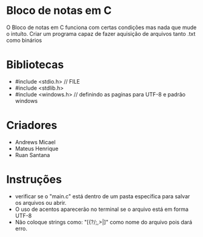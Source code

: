 # Bloco de notas em C
 O Bloco de notas em C funciona com certas condições mas nada que mude o intuíto. Criar um programa capaz de fazer aquisição de arquivos tanto .txt como binários
 
 # Bibliotecas
 - #include <stdio.h> // FILE
 - #include <stdlib.h>
 - #include <windows.h> // definindo as paginas para UTF-8 e padrão windows
 
 # Criadores
 - Andrews Micael
 - Mateus Henrique
 - Ruan Santana
 
 # Instruções
 - verificar se o "main.c" está dentro de um pasta específica para salvar os arquivos ou abrir.
 - O uso de acentos aparecerão no terminal se o arquivo está em forma UTF-8
 - Não coloque strings como: "[{?/;,>|]" como nome do arquivo pois dará erro. 
